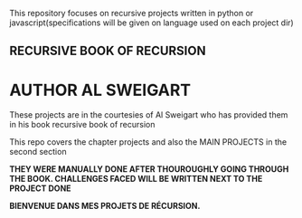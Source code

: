 This repository focuses on recursive projects written in python or javascript(specifications will be given on language used on each project dir)

## **RECURSIVE BOOK OF RECURSION**
# AUTHOR **AL SWEIGART**
These projects are in the courtesies of Al Sweigart who has provided them in his book recursive book of recursion


This repo covers the chapter projects and also the MAIN PROJECTS in the second section

**THEY WERE MANUALLY DONE AFTER THOUROUGHLY GOING THROUGH THE BOOK. CHALLENGES FACED WILL BE WRITTEN NEXT TO THE PROJECT DONE**


**BIENVENUE DANS MES PROJETS DE RÉCURSION.**
